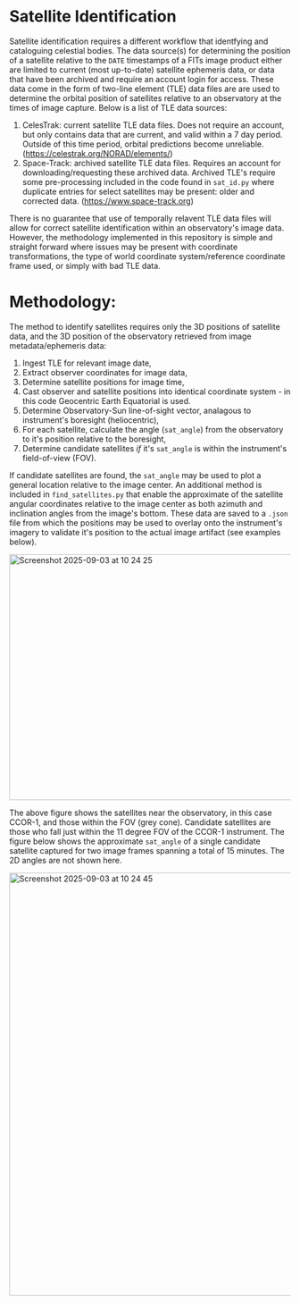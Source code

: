 # Satellite Identification
Satellite identification requires a different workflow that identfying and cataloguing celestial bodies. The data source(s) for determining the position of a satellite relative to the `DATE` timestamps of a FITs image product either are limited to current (most up-to-date) satellite ephemeris data, or data that have been archived and require an account login for access. These data come in the form of two-line element (TLE) data files are are used to determine the orbital position of satellites relative to an observatory at the times of image capture. Below is a list of TLE data sources:

 1. CelesTrak: current satellite TLE data files. Does not require an account, but only contains data that are current, and valid within a 7 day period. Outside of this time period, orbital predictions become unreliable. (https://celestrak.org/NORAD/elements/)
 2. Space-Track: archived satellite TLE data files. Requires an account for downloading/requesting these archived data. Archived TLE's require some pre-processing included in the code found in `sat_id.py` where duplicate entries for select satellites may be present: older and corrected data. (https://www.space-track.org)

There is no guarantee that use of temporally relavent TLE data files will allow for correct satellite identification within an observatory's image data. However, the methodology implemented in this repository is simple and straight forward where issues may be present with coordinate transformations, the type of world coordinate system/reference coordinate frame used, or simply with bad TLE data.


# Methodology: 
The method to identify satellites requires only the 3D positions of satellite data, and the 3D position of the observatory retrieved from image metadata/ephemeris data:

 1. Ingest TLE for relevant image date,
 2. Extract observer coordinates for image data,
 3. Determine satellite positions for image time,
 4. Cast observer and satellite positions into identical coordinate system - in this code Geocentric Earth Equatorial is used.
 5. Determine Observatory-Sun line-of-sight vector, analagous to instrument's boresight (heliocentric),
 6. For each satellite, calculate the angle (`sat_angle`) from the observatory to it's position relative to the boresight,
 7. Determine candidate satellites *if* it's `sat_angle` is within the instrument's field-of-view (FOV).

If candidate satellites are found, the `sat_angle` may be used to plot a general location relative to the image center. An additional method is included in `find_satellites.py` that enable the approximate of the satellite angular coordinates relative to the image center as both azimuth and inclination angles from the image's bottom. These data are saved to a `.json` file from which the positions may be used to overlay onto the instrument's imagery to validate it's position to the actual image artifact (see examples below).

<img width="1576" height="440" alt="Screenshot 2025-09-03 at 10 24 25" src="https://github.com/user-attachments/assets/4b78f76a-0fd2-4ca7-b312-8fd3ce9384ed" />

The above figure shows the satellites near the observatory, in this case CCOR-1, and those within the FOV (grey cone). Candidate satellites are those who fall just within the 11 degree FOV of the CCOR-1 instrument. The figure below shows the approximate `sat_angle` of a single candidate satellite captured for two image frames spanning a total of 15 minutes. The 2D angles are not shown here.

<img width="1629" height="757" alt="Screenshot 2025-09-03 at 10 24 45" src="https://github.com/user-attachments/assets/4f318e98-b294-4b22-95f6-b1e25d10f199" />
